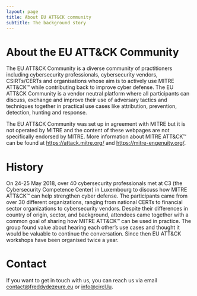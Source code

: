 ```yaml
---
layout: page
title: About EU ATT&CK community
subtitle: The background story
---
```


# About the EU ATT&CK Community

The EU ATT&CK Community is a diverse community of practitioners including cybersecurity professionals, cybersecurity vendors, CSIRTs/CERTs and organisations whose aim is to actively use MITRE ATT&CK™ while contributing back to improve cyber defense. The EU ATT&CK Community is a vendor neutral platform where all participants can discuss, exchange and improve their use of adversary tactics and techniques together in practical use cases like attribution, prevention, detection, hunting and response.

The EU ATT&CK Community was set up in agreement with MITRE but it is not operated by MITRE and the content of these webpages are not specifically endorsed by MITRE. More information about MITRE ATT&CK™ can be found at https://attack.mitre.org/ and https://mitre-engenuity.org/.

# History

On 24-25 May 2018, over 40 cybersecurity professionals met at C3 (the Cybersecurity Competence Center) in Luxembourg to discuss how MITRE ATT&CK™ can help strengthen cyber defense. The participants came from over 30 different organizations, ranging from national CERTs to financial sector organizations to cybersecurity vendors. Despite their differences in country of origin, sector, and background, attendees came together with a common goal of sharing how MITRE ATT&CK™ can be used in practice. The group found value about hearing each other’s use cases and thought it would be valuable to continue the conversation. Since then EU ATT&CK workshops have been organised twice a year.

# Contact

If you want to get in touch with us, you can reach us via email contact@freddydezeure.eu or info@circl.lu.
